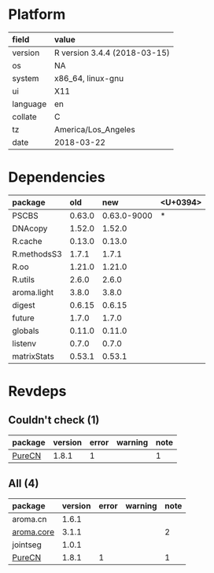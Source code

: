 # Platform

|field    |value                        |
|:--------|:----------------------------|
|version  |R version 3.4.4 (2018-03-15) |
|os       |NA                           |
|system   |x86_64, linux-gnu            |
|ui       |X11                          |
|language |en                           |
|collate  |C                            |
|tz       |America/Los_Angeles          |
|date     |2018-03-22                   |

# Dependencies

|package     |old    |new         |<U+0394>  |
|:-----------|:------|:-----------|:--|
|PSCBS       |0.63.0 |0.63.0-9000 |*  |
|DNAcopy     |1.52.0 |1.52.0      |   |
|R.cache     |0.13.0 |0.13.0      |   |
|R.methodsS3 |1.7.1  |1.7.1       |   |
|R.oo        |1.21.0 |1.21.0      |   |
|R.utils     |2.6.0  |2.6.0       |   |
|aroma.light |3.8.0  |3.8.0       |   |
|digest      |0.6.15 |0.6.15      |   |
|future      |1.7.0  |1.7.0       |   |
|globals     |0.11.0 |0.11.0      |   |
|listenv     |0.7.0  |0.7.0       |   |
|matrixStats |0.53.1 |0.53.1      |   |

# Revdeps

## Couldn't check (1)

|package                      |version |error |warning |note |
|:----------------------------|:-------|:-----|:-------|:----|
|[PureCN](problems.md#purecn) |1.8.1   |1     |        |1    |

## All (4)

|package                             |version |error |warning |note |
|:-----------------------------------|:-------|:-----|:-------|:----|
|aroma.cn                            |1.6.1   |      |        |     |
|[aroma.core](problems.md#aromacore) |3.1.1   |      |        |2    |
|jointseg                            |1.0.1   |      |        |     |
|[PureCN](problems.md#purecn)        |1.8.1   |1     |        |1    |

